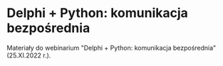 # Delphi + Python: komunikacja bezpośrednia
Materiały do webinarium "Delphi + Python: komunikacja bezpośrednia" (25.XI.2022 r.).
